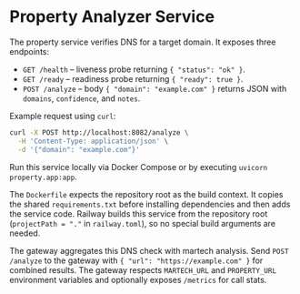 # Property Analyzer Service

The property service verifies DNS for a target domain. It exposes three endpoints:

- `GET /health` – liveness probe returning `{ "status": "ok" }`.
- `GET /ready` – readiness probe returning `{ "ready": true }`.
- `POST /analyze` – body `{ "domain": "example.com" }` returns JSON with
  `domains`, `confidence`, and `notes`.

Example request using `curl`:

```bash
curl -X POST http://localhost:8082/analyze \
  -H 'Content-Type: application/json' \
  -d '{"domain": "example.com"}'
```

Run this service locally via Docker Compose or by executing `uvicorn property.app:app`.

The `Dockerfile` expects the repository root as the build context. It copies the shared
`requirements.txt` before installing dependencies and then adds the service code.
Railway builds this service from the repository root (`projectPath = "."` in `railway.toml`),
so no special build arguments are needed.

The gateway aggregates this DNS check with martech analysis. Send
`POST /analyze` to the gateway with `{ "url": "https://example.com" }`
for combined results. The gateway respects `MARTECH_URL` and `PROPERTY_URL`
environment variables and optionally exposes `/metrics` for call stats.

